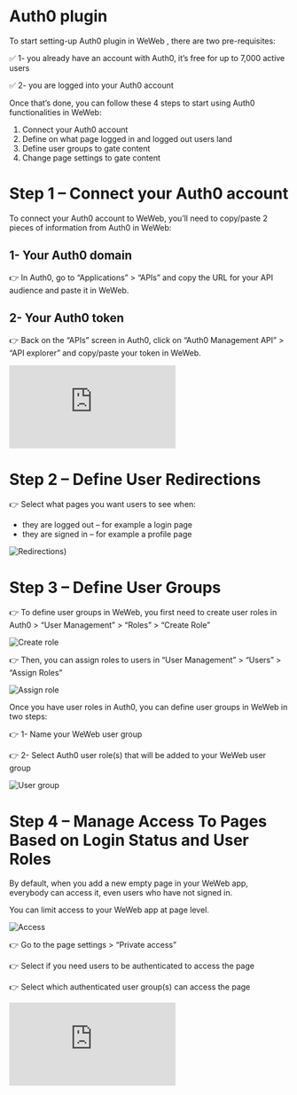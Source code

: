 # Auth0 plugin

To start setting-up Auth0 plugin in WeWeb , there are two pre-requisites: 

✅ 1- you already have an account with Auth0, it’s free for up to 7,000 active users

✅ 2- you are logged into your Auth0 account

Once that’s done, you can follow these 4 steps to start using Auth0 functionalities in WeWeb:

1. Connect your Auth0 account
2. Define on what page logged in and logged out users land
3. Define user groups to gate content
4. Change page settings to gate content

# Step 1 – Connect your Auth0 account

To connect your Auth0 account to WeWeb, you’ll need to copy/paste 2 pieces of information from Auth0 in WeWeb:

## 1- Your Auth0 domain

👉 In Auth0, go to “Applications” > “APIs” and copy the URL for your API audience and paste it in WeWeb.

## 2- Your Auth0 token

👉 Back on the “APIs” screen in Auth0, click on “Auth0 Management API” > “API explorer” and copy/paste your token in WeWeb.

<iframe src="https://www.youtube.com/embed/T9tL3AFF0FY" title="YouTube video player" frameborder="0" allow="accelerometer; autoplay; clipboard-write; encrypted-media; gyroscope; picture-in-picture" allowfullscreen></iframe>

# Step 2 – Define User Redirections

👉 Select what pages you want users to see when:

- they are logged out – for example a login page
- they are signed in – for example a profile page

![Redirections](https://weweb-changelog.ghost.io/content/images/2022/11/step2.png))

# Step 3 – Define User Groups

👉 To define user groups in WeWeb, you first need to create user roles in Auth0 > “User Management” > “Roles” > “Create Role”

![Create role](https://weweb-changelog.ghost.io/content/images/2022/11/step3a.png)

👉 Then, you can assign roles to users in “User Management” > “Users” > “Assign Roles”

![Assign role](https://weweb-changelog.ghost.io/content/images/2022/11/step3b.png)

Once you have user roles in Auth0, you can define user groups in WeWeb in two steps:

👉  1- Name your WeWeb user group

👉  2- Select Auth0 user role(s) that will be added to your WeWeb user group

![User group](https://weweb-changelog.ghost.io/content/images/2022/11/step3c.png)

# Step 4 – Manage Access To Pages Based on Login Status and User Roles

By default, when you add a new empty page in your WeWeb app, everybody can access it, even users who have not signed in.

You can limit access to your WeWeb app at page level. 

![Access](https://weweb-changelog.ghost.io/content/images/2022/11/step4a.png)

👉 Go to the page settings > “Private access”

👉 Select if you need users to be authenticated to access the page

👉 Select which authenticated user group(s) can access the page

<iframe src="https://www.youtube.com/embed/39svXaRgtm8" title="YouTube video player" frameborder="0" allow="accelerometer; autoplay; clipboard-write; encrypted-media; gyroscope; picture-in-picture" allowfullscreen></iframe>
